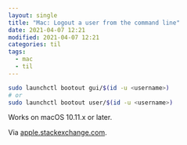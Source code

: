 ```yaml
---
layout: single
title: "Mac: Logout a user from the command line"
date: 2021-04-07 12:21
modified: 2021-04-07 12:21
categories: til
tags:
  - mac
  - til
---
```


```bash
sudo launchctl bootout gui/$(id -u <username>)
# or
sudo launchctl bootout user/$(id -u <username>)
```

Works on macOS 10.11.x or later.

Via
[apple.stackexchange.com](https://apple.stackexchange.com/questions/126761/way-to-logout-a-user-from-the-command-line-in-os-x-10-9).
